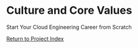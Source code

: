 # Culture and Core Values
Start Your Cloud Engineering Career from Scratch

[Return to Project Index](https://github.com/mikepfeiffer/cloud-career-playbook)
